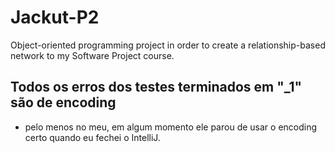 # Jackut-P2
Object-oriented programming project in order to create a relationship-based network to my Software Project course.

## Todos os erros dos testes terminados em "_1" são de encoding
- pelo menos no meu, em algum momento ele parou de usar o encoding certo quando eu fechei o IntelliJ.
